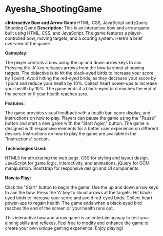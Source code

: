 # Ayesha_ShootingGame
#**Interactive Bow and Arrow Game**
HTML, CSS, JavaScript and jQuery  Shooting Game
**Description:**
This is an interactive bow and arrow game built using HTML, CSS, and JavaScript. The game features a player-controlled bow, moving targets, and a scoring system. Here's a brief overview of the game:

**Gameplay:**

The player controls a bow using the up and down arrow keys to aim.
Pressing the 'A' key releases arrows from the bow to shoot at moving targets.
The objective is to hit the black-eyed birds to increase your score by 1 point.
Avoid hitting the red-eyed birds, as they decrease your score by 1 point and reduce your health by 10%.
Collect heart power-ups to increase your health by 10%.
The game ends if a black-eyed bird reaches the end of the screen or if your health reaches zero.

**Features:**

The game provides visual feedback with a health bar, score display, and instructions on how to play.
Players can pause the game using the "Pause" button and start a new game with the "Start Again" button.
The game is designed with responsive elements for a better user experience on different devices.
Instructions on how to play the game are available in the "Instructions" section.

**Technologies Used:**

HTML5 for structuring the web page.
CSS for styling and layout design.
JavaScript for game logic, interactivity, and animations.
jQuery for DOM manipulation.
Bootstrap for responsive design and UI components.

**How to Play:**

Click the "Start" button to begin the game.
Use the up and down arrow keys to aim the bow.
Press the 'A' key to shoot arrows at the targets.
Hit black-eyed birds to increase your score and avoid red-eyed birds.
Collect heart power-ups to regain health.
The game ends when a black-eyed bird reaches the end of the screen or your health runs out.


This interactive bow and arrow game is an entertaining way to test your aiming skills and reflexes. Feel free to modify and enhance the game to create your own unique gaming experience. Enjoy playing!
